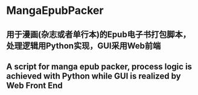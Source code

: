 # MangaEpubPacker
## 用于漫画(杂志或者单行本)的Epub电子书打包脚本，处理逻辑用Python实现，GUI采用Web前端
## A script for manga epub packer, process logic is achieved with Python while GUI is realized by Web Front End

